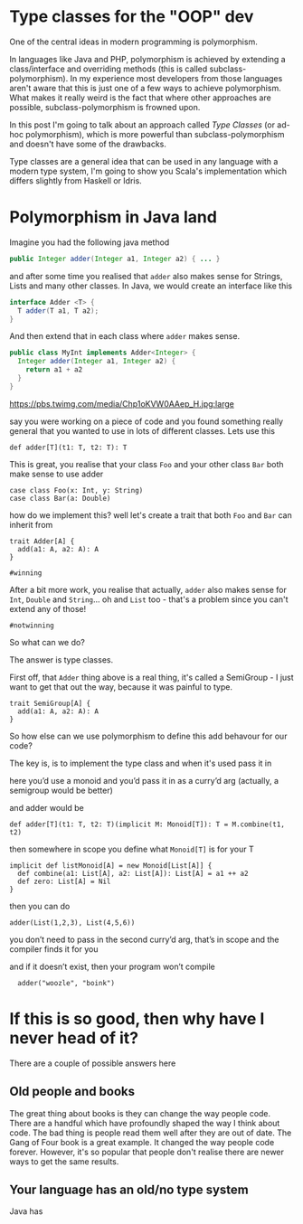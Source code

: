# Type classes for the "OOP" dev

One of the central ideas in modern programming is polymorphism.

In languages like Java and PHP, polymorphism is achieved by extending a class/interface and overriding methods (this is called subclass-polymorphism). In my experience most developers from those languages aren't aware that this is just one of a few ways to achieve polymorphism. What makes it really weird is the fact that where other approaches are possible, subclass-polymorphism is frowned upon.

In this post I'm going to talk about an approach called _Type Classes_ (or ad-hoc polymorphism), which is more powerful than subclass-polymorphism and doesn't have some of the drawbacks.

Type classes are a general idea that can be used in any language with a modern type system, I'm going to show you Scala's implementation which differs slightly from Haskell or Idris.

# Polymorphism in Java land

Imagine you had the following java method

```Java
public Integer adder(Integer a1, Integer a2) { ... }
```

and after some time you realised that `adder` also makes sense for Strings, Lists and many other classes. In Java, we would create an interface like this

```Java
interface Adder <T> {
  T adder(T a1, T a2);
}
```

And then extend that in each class where `adder` makes sense.

```Java
public class MyInt implements Adder<Integer> {
  Integer adder(Integer a1, Integer a2) {
    return a1 + a2
  }
}
```



https://pbs.twimg.com/media/Chp1oKVW0AAep_H.jpg:large

say you were working on a piece of code and you found something really general that you wanted to use in lots of different classes. Lets use this

```tut
def adder[T](t1: T, t2: T): T
```

This is great, you realise that your class `Foo` and your other class `Bar` both make sense to use adder

```tut
case class Foo(x: Int, y: String)
case class Bar(a: Double)
```

how do we implement this? well let's create a trait that both `Foo` and `Bar` can inherit from

```tut
trait Adder[A] {
  add(a1: A, a2: A): A
}
```

`#winning`

After a bit more work, you realise that actually, `adder` also makes sense for `Int`, `Double` and `String`... oh and `List` too - that's a problem since you can't extend any of those!

`#notwinning`

So what can we do?

The answer is type classes.

First off, that `Adder` thing above is a real thing, it's called a SemiGroup - I just want to get that out the way, because it was painful to type.

```tut
trait SemiGroup[A] {
  add(a1: A, a2: A): A
}
```

So how else can we use polymorphism to define this add behavour for our code?

The key is, is to implement the type class and when it's used pass it in


here you’d use a monoid and you’d pass it in as a curry’d arg (actually, a semigroup would be better)

and adder would be

```tut
def adder[T](t1: T, t2: T)(implicit M: Monoid[T]): T = M.combine(t1, t2)
```

then somewhere in scope you define what `Monoid[T]` is for your T

```tut
implicit def listMonoid[A] = new Monoid[List[A]] {
  def combine(a1: List[A], a2: List[A]): List[A] = a1 ++ a2
  def zero: List[A] = Nil
}
```

then you can do

```tut
adder(List(1,2,3), List(4,5,6))
```

you don’t need to pass in the second curry’d arg, that’s in scope and the compiler finds it for you

and if it doesn’t exist, then your program won’t compile

```tut:fail
  adder("woozle", "boink")
```

# If this is so good, then why have I never head of it?

There are a couple of possible answers here

## Old people and books

The great thing about books is they can change the way people code. There are a handful which have profoundly shaped the way I think about code. The bad thing is people read them well after they are out of date. The Gang of Four book is a great example. It changed the way people code forever. However, it's so popular that people don't realise there are newer ways to get the same results.


## Your language has an old/no type system

Java has
